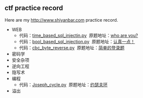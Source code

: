 ## ctf practice record
Here are my http://www.shiyanbar.com practice record.
* WEB
	* 代码：[time_based_sql_injectin.py](https://github.com/visionlai/ctf_practice/blob/master/time_based_sql_injection.py "基于时间的sql注入(可作为基于时间的sql注入代码模板)")&nbsp;&nbsp;原题地址：[who are you?](http://www.shiyanbar.com/ctf/1941)
	* 代码：[bool_based_sql_injection.py](https://github.com/visionlai/ctf_practice/blob/master/bool_based_sql_injection.py "基于布尔的sql注入(可作为基于布尔型sql注入模板)")&nbsp;&nbsp;原题地址：[认真一点！](http://www.shiyanbar.com/ctf/2009)
	* 代码：[cbc_byte_reverse.py](https://github.com/visionlai/ctf_practice/blob/master/cbc_byte_reverse.py "cbc字节翻转攻击")&nbsp;&nbsp;原题地址：[简单的登录题](http://www.shiyanbar.com/ctf/2037)
* 密码学
* 安全杂项
* 逆向工程
* 隐写术
* 编程
	* 代码：[Joseph_cycle.py](https://github.com/visionlai/ctf_practice/blob/master/Joseph_cycle.py)&nbsp;&nbsp;原题地址：[约瑟夫环](http://www.shiyanbar.com/ctf/1866)
* 溢出
